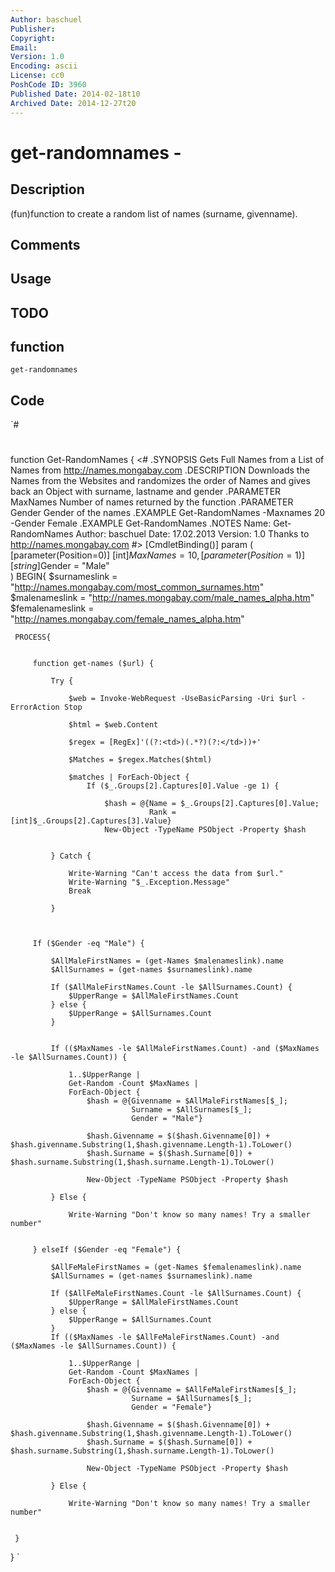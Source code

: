 ```yaml
---
Author: baschuel
Publisher: 
Copyright: 
Email: 
Version: 1.0
Encoding: ascii
License: cc0
PoshCode ID: 3960
Published Date: 2014-02-18t10
Archived Date: 2014-12-27t20
---
```


# get-randomnames - 

## Description

(fun)function to create a random list of names (surname, givenname).

## Comments



## Usage



## TODO



## function

`get-randomnames`

## Code

`#
 #
 function Get-RandomNames {
 <#
 .SYNOPSIS
 Gets Full Names from a List of Names from http://names.mongabay.com
 .DESCRIPTION
 Downloads the Names from the Websites and randomizes the order of Names and gives back an Object with surname, lastname and gender
 .PARAMETER MaxNames
 Number of names returned by the function
 .PARAMETER Gender
 Gender of the names
 .EXAMPLE
 Get-RandomNames -Maxnames 20 -Gender Female
 .EXAMPLE
 Get-RandomNames
 .NOTES
 Name: Get-RandomNames
 Author: baschuel
 Date: 17.02.2013
 Version: 1.0
 Thanks to http://names.mongabay.com
 #>
     [CmdletBinding()]
     param (
         [parameter(Position=0)]
         [int]$MaxNames = 10,
         [parameter(Position=1)]
         [string]$Gender = "Male"       
     )
     BEGIN{
         $surnameslink = "http://names.mongabay.com/most_common_surnames.htm"
 		$malenameslink = "http://names.mongabay.com/male_names_alpha.htm"
 		$femalenameslink = "http://names.mongabay.com/female_names_alpha.htm"
     
     PROCESS{
 		
 		
         function get-names ($url) {
             
             Try {
             
                 $web = Invoke-WebRequest -UseBasicParsing -Uri $url -ErrorAction Stop
 
                 $html = $web.Content
 
                 $regex = [RegEx]'((?:<td>)(.*?)(?:</td>))+'
 
                 $Matches = $regex.Matches($html)
             
                 $matches | ForEach-Object {
                     If ($_.Groups[2].Captures[0].Value -ge 1) {
                     
                         $hash = @{Name = $_.Groups[2].Captures[0].Value;
                                   Rank = [int]$_.Groups[2].Captures[3].Value}
                         New-Object -TypeName PSObject -Property $hash
                     
 
             } Catch {
 
                 Write-Warning "Can't access the data from $url."
                 Write-Warning "$_.Exception.Message"
                 Break
 
             }
             
 
 
         If ($Gender -eq "Male") {
             
             $AllMaleFirstNames = (get-Names $malenameslink).name
             $AllSurnames = (get-names $surnameslink).name
             
             If ($AllMaleFirstNames.Count -le $AllSurnames.Count) {
                 $UpperRange = $AllMaleFirstNames.Count
             } else {
                 $UpperRange = $AllSurnames.Count
             }
             
 
             If (($MaxNames -le $AllMaleFirstNames.Count) -and ($MaxNames -le $AllSurnames.Count)) {
 
                 1..$UpperRange | 
                 Get-Random -Count $MaxNames | 
                 ForEach-Object {
                     $hash = @{Givenname = $AllMaleFirstNames[$_];
                               Surname = $AllSurnames[$_];
                               Gender = "Male"}
                     
                     $hash.Givenname = $($hash.Givenname[0]) + $hash.givenname.Substring(1,$hash.givenname.Length-1).ToLower()
                     $hash.Surname = $($hash.Surname[0]) + $hash.surname.Substring(1,$hash.surname.Length-1).ToLower()
                     
                     New-Object -TypeName PSObject -Property $hash
 
             } Else {
     
                 Write-Warning "Don't know so many names! Try a smaller number"
 
 
         } elseIf ($Gender -eq "Female") {
         
             $AllFeMaleFirstNames = (get-Names $femalenameslink).name
             $AllSurnames = (get-names $surnameslink).name
             
             If ($AllFeMaleFirstNames.Count -le $AllSurnames.Count) {
                 $UpperRange = $AllMaleFirstNames.Count
             } else {
                 $UpperRange = $AllSurnames.Count
             }
             If (($MaxNames -le $AllFeMaleFirstNames.Count) -and ($MaxNames -le $AllSurnames.Count)) {
 
                 1..$UpperRange | 
                 Get-Random -Count $MaxNames | 
                 ForEach-Object {
                     $hash = @{Givenname = $AllFeMaleFirstNames[$_];
                               Surname = $AllSurnames[$_];
                               Gender = "Female"}
                     
                     $hash.Givenname = $($hash.Givenname[0]) + $hash.givenname.Substring(1,$hash.givenname.Length-1).ToLower()
                     $hash.Surname = $($hash.Surname[0]) + $hash.surname.Substring(1,$hash.surname.Length-1).ToLower()
                     
                     New-Object -TypeName PSObject -Property $hash
 
             } Else {
     
                 Write-Warning "Don't know so many names! Try a smaller number"
 
         
     }
 
 }
`


